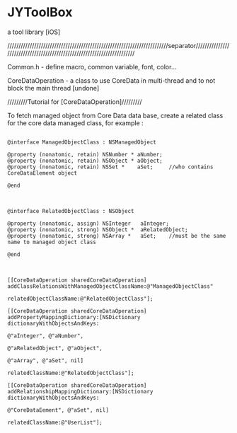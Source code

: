 JYToolBox
=========

a tool library [iOS]

////////////////////////////////////////////////////////////////////////separator////////////////////////////////////////////////////////////////////////

Common.h  - define macro, common variable, font, color...

CoreDataOperation - a class to use CoreData in multi-thread and to not block the main thread      [undone]

/////////Tutorial for [CoreDataOperation]/////////

To fetch managed object from Core Data data base, create a related class for the core data managed class, for example :

<pre>
<code>
@interface ManagedObjectClass : NSManagedObject

@property (nonatomic, retain) NSNumber * aNumber;
@property (nonatomic, retain) NSObject * aObject;
@property (nonatomic, retain) NSSet *    aSet;     //who contains CoreDataElement object

@end
</code>
</pre>

<pre>
<code>
@interface RelatedObjectClass : NSObject

@property (nonatomic, assign) NSInteger   aInteger;
@property (nonatomic, strong) NSObject *  aRelatedObject;
@property (nonatomic, strong) NSArray *   aSet;    //must be the same name to managed object class

@end
</code>
</pre>

<pre>
<code>
[[CoreDataOperation sharedCoreDataOperation] addClassRelationsWithManagedObjectClassName:@"ManagedObjectClass"
                                                                 relatedObjectClassName:@"RelatedObjectClass"];
                                                                 
[[CoreDataOperation sharedCoreDataOperation] addPropertyMappingDictionary:[NSDictionary dictionaryWithObjectsAndKeys:
                                                                           @"aInteger", @"aNumber",
                                                                           @"aRelatedObject", @"aObject",
                                                                           @"aArray", @"aSet", nil]
                                                         relatedClassName:@"RelatedObjectClass"];
                                                         
[[CoreDataOperation sharedCoreDataOperation] addRelationshipMappingDictionary:[NSDictionary dictionaryWithObjectsAndKeys:
                                                                               @"CoreDataEement", @"aSet", nil]
                                                            relatedClassName:@"UserList"];
</code>
</pre>

